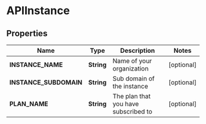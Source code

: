 
# APIInstance

## Properties
Name | Type | Description | Notes
------------ | ------------- | ------------- | -------------
**INSTANCE_NAME** | **String** | Name of your organization |  [optional]
**INSTANCE_SUBDOMAIN** | **String** | Sub domain of the instance |  [optional]
**PLAN_NAME** | **String** | The plan that you have subscribed to |  [optional]



